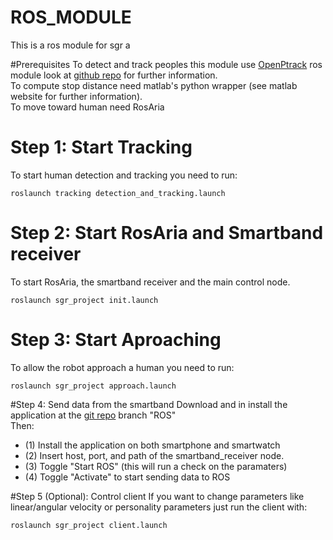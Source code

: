 # ROS_MODULE

This is a ros module for sgr a

#Prerequisites
To detect and track peoples this module use [OpenPtrack](http://openptrack.org/) ros module look at [github repo](https://github.com/OpenPTrack/open_ptrack)
for further information.
<br />
To compute stop distance need matlab's python wrapper (see matlab website for further information).
<br />
To move toward human need RosAria


# Step 1: Start Tracking
To start human detection and tracking you need to run:
~~~
roslaunch tracking detection_and_tracking.launch
~~~

# Step 2: Start RosAria and Smartband receiver
To start RosAria, the smartband receiver and the main control node.
~~~
roslaunch sgr_project init.launch
~~~

# Step 3: Start Aproaching
To allow the robot approach a human you need to run:
~~~
roslaunch sgr_project approach.launch
~~~

#Step 4: Send data from the smartband
Download and in install the application at the [git repo](https://github.com/Normanno/WearSensorsApp.git) branch "ROS"
<br /> 
Then: <br />
- (1) Install the application on both smartphone and smartwatch
- (2) Insert host, port, and path of the smartband_receiver node.
- (3) Toggle "Start ROS" (this will run a check on the paramaters) 
- (4) Toggle "Activate" to start sending data to ROS

#Step 5 (Optional): Control client
If you want to change parameters like linear/angular velocity or personality parameters just run the client with:
~~~
roslaunch sgr_project client.launch
~~~